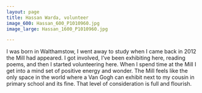 ```yaml
---
layout: page
title: Hassan Warda, volunteer
image_600: Hassan_600_P1010960.jpg
image_large: Hassan_1600_P1010960.jpg

---
```

I was born in Walthamstow, I went away to study when I came back in 2012 the Mill had appeared. I got involved, I’ve been exhibiting here, reading poems, and then I started volunteering here. When I spend time at the Mill I get into a mind set of positive energy and wonder. The Mill feels like the only space in the world where a Van Gogh can exhibit next to my cousin in primary school and its fine. That level of consideration is full and flourish.
